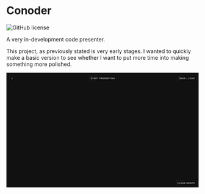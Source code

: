 # Conoder
![GitHub license](https://img.shields.io/github/license/yet3/conoder?style=flat)

A very in-development code presenter.

This project, as previously stated is very early stages. I wanted to quickly make a basic version to see whether I want to put more time into making something more polished.

![App preview](./public/preview.gif)

